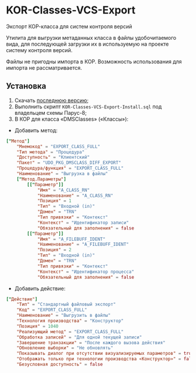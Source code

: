 # KOR-Classes-VCS-Export
Экспорт КОР-класса для систем контроля версий

Утилита для выгрузки метаданных класса в файлы удобочитаемого вида, для последующей загрузки их в используемую на проекте систему контроля версий.

Файлы не пригодны импорта в КОР. Возможность использования для импорта не рассматривается.

## Установка
1. Скачать [последнюю версию](https://github.com/ParusPmo/KOR-Classes-VCS-Export/releases/latest);
2. Выполнить скрипт `KOR-Classes-VCS-Export-Install.sql` под владельцем схемы Парус-8;
3. В КОР для класса «DMSClasses» («Классы»):
  * Добавить метод:
```toml
["Метод"]
    "Мнемокод" = "EXPORT_CLASS_FULL"
    "Тип метода" = "Процедура"
    "Доступность" = "Клиентский"
    "Пакет" = "UDO_PKG_DMSCLASS_DIFF_EXPORT"
    "Процедура/функция" = "EXPORT_CLASS_FULL"
    "Наименование" = "Выгрузка в файлы"
    ["Метод.Параметры"]
        [["Параметр"]]
            "Имя" = "A_CLASS_RN"
            "Наименование" = "A_CLASS_RN"
            "Позиция" = 1
            "Тип" = "Входной (in)"
            "Домен" = "TRN"
            "Тип привязки" = "Контекст"
            "Контекст" = "Идентификатор записи"
            "Обязательный для заполнения" = false
        [["Параметр"]]
            "Имя" = "A_FILEBUFF_IDENT"
            "Наименование" = "A_FILEBUFF_IDENT"
            "Позиция" = 2
            "Тип" = "Входной (in)"
            "Домен" = "TRN"
            "Тип привязки" = "Контекст"
            "Контекст" = "Идентификатор процесса"
            "Обязательный для заполнения" = false
```
  * Добавить действие:
```toml
["Действие"]
    "Тип" = "Стандартный файловый экспорт"
    "Код" = "EXPORT_CLASS_FULL"
    "Наименование" = "Выгрузить в файлы"
    "Технология производства" = "Конструктор"
    "Позиция" = 1040
    "Реализующий метод" = "EXPORT_CLASS_FULL"
    "Обработка записей" = "Для одной текущей записи"
    "Завершение транзакции" = "После каждого вызова действия"
    "Обновление выборки" = "Не обновлять"
    "Показывать диалог при отсутствии визуализируемых параметров" = true
    "Отображать только при технологии производства «Конструктор»" = false
    "Безусловная доступность" = false
```
